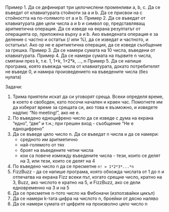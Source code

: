 Пример 1. Да се дефинират три целочислени променливи a, b, c. Да се въведат от клавиатурата стойноти за a и b. Да се присвои на c стойността на по-голямото от a и b.
Пример 2. Да се въведат от клавиатурата две цели числа a и b и символ op, представляващ аритметична операция. Да се изведе на екрана резултатът от операцията op, приложена върху a и b. Ако въведената операция е за деление с частно и остатък (/ или %), да се изведат и частното, и остатъкът. Ако op не е аритметична операция, да се изведе съобщение за грешка.
Пример 3. Да се намери сумата на 10 числа, въведени от клавиатурата.
Пример 4. Да се намери сумата на първите n числа, смятани през k, т.е. 1, 1+k, 1+2*k, ..., n
Пример 5. Да се напише програма, която въвежда числа от клавиатурата, докато потребителят не въведе 0, и намира произведението на въведените числа (без нулата)

Задачи:
1. Трима приятели искат да си уговорят среща. Всеки определя време, в което е свободен, като посочи начален и краен час. Помогнете им да изберат време за срещата си, ако това е възможно, и изведете надпис “No meeting!”, ако не е.
2. По въведено едноцифрено число да се изведе с дума на екрана “едно”, “две” и т.н.; при грешен вход - съобщение “Не е едноцифрено”
3. Да се въведе цяло число n. Да се въведат n числа и да се намери:
    * средното им аритметично
    * най-голямото от тях
    * броят на въведените четни числа
    * кои са повече измежду въведените числа - тези, които се делят на 3, или тези, които се делят на 4
4. По въведено число n да се пресметне `n! = 1*2*3*...*n`
6. FizzBuzz - да се напише програма, която обхожда числата от 1 до n и отпечатва на екрана Fizz всеки път, когато срещне число, кратно на 3, Buzz, ако числото е кратно на 5, и FizzBuzz, ако се дели едновременно на 3 и на 5
7. Да се пресметне n-тото число на Фибоначи (използвайки цикъл)
8. Да се намери k-тата цифра на числото n, броейки от дясно наляво
9. Да се намери сумата от цифрите на произволно цяло число n
